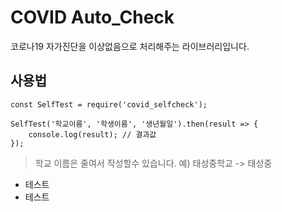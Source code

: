 # COVID Auto_Check
코로나19 자가진단을 이상없음으로 처리해주는 라이브러리입니다.

## 사용법

```
const SelfTest = require('covid_selfcheck');

SelfTest('학교이름', '학생이름', '생년월일').then(result => {
    console.log(result); // 결과값
});
```
>학교 이름은 줄여서 작성할수 있습니다. 예) 태성중학교 -> 태성중

* 테스트
* 테스트
